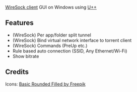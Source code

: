 [WireSock client](https://www.wiresock.net/wiresock-vpn-client/download-wiresock-vpn-client/) GUI on Windows using [U++](https://www.ultimatepp.org/index.html)

## Features
- (WireSock) Per app/folder split tunnel
- (WireSock) Bind virtual network interface to torrent client
- (WireSock) Commands (PreUp etc.)
- Rule based auto connection (SSID, Any Ethernet/Wi-Fi)
- Show bitrate
 
## Credits
Icons: [Basic Rounded Filled by Freepik](https://www.freepik.com/author/freepik/icons/basic-rounded-filled_5?t=f)

